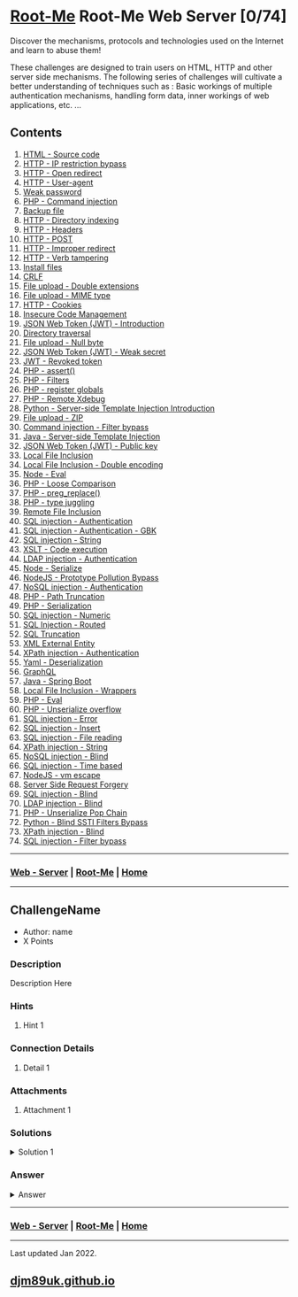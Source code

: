 # [Root-Me](./rootme.md) Root-Me Web Server [0/74]

Discover the mechanisms, protocols and technologies used on the Internet and learn to abuse them!

These challenges are designed to train users on HTML, HTTP and other server side mechanisms. The following series of challenges will cultivate a better understanding of techniques such as : Basic workings of multiple authentication mechanisms, handling form data, inner workings of web applications, etc. ...

## Contents

1. [HTML - Source code](#html-source-code)
2. [HTTP - IP restriction bypass](#http-ip-restriction-bypass)
3. [HTTP - Open redirect](#http-open-redirect)
4. [HTTP - User-agent](#http-user-agent)
5. [Weak password](#weak-password)
6. [PHP - Command injection](#php-command-injection)
7. [Backup file](#backup-file)
8. [HTTP - Directory indexing](#http-directory-indexing)
9. [HTTP - Headers](#http-headers)
10. [HTTP - POST](#http-post)
11. [HTTP - Improper redirect](#http-improper-redirect)
12. [HTTP - Verb tampering](#http-verb-tampering)
13. [Install files](#install-files)
14. [CRLF](#crlf)
15. [File upload - Double extensions](#file-upload-double-extensions)
16. [File upload - MIME type](#file-upload-mime-type)
17. [HTTP - Cookies](#http-cookies)
18. [Insecure Code Management](#insecure-code-management)
19. [JSON Web Token (JWT) - Introduction](#json-web-token-jwt-introduction)
20. [Directory traversal](#directory-traversal)
21. [File upload - Null byte](#file-upload-null-byte)
22. [JSON Web Token (JWT) - Weak secret](#json-web-token-jwt-weak-secret)
23. [JWT - Revoked token](#jwt-revoked-token)
24. [PHP - assert()](#php-assert)
25. [PHP - Filters](#php-filters)
26. [PHP - register globals](#php-register-globals)
27. [PHP - Remote Xdebug](#php-remote-xdebug)
28. [Python - Server-side Template Injection Introduction](#python-server-side-template-injection-introduction)
29. [File upload - ZIP](#file-upload-zip)
30. [Command injection - Filter bypass](#command-injection-filter-bypass)
31. [Java - Server-side Template Injection](#java-server-side-template-injection)
32. [JSON Web Token (JWT) - Public key](#json-web-token-jwt-public-key)
33. [Local File Inclusion](#local-file-inclusion)
34. [Local File Inclusion - Double encoding](#local-file-inclusion-double-encoding)
35. [Node - Eval](#node-eval)
36. [PHP - Loose Comparison](#php-loose-comparison)
37. [PHP - preg_replace()](#php-preg-replace)
38. [PHP - type juggling](#php-type-juggling)
39. [Remote File Inclusion](#remote-file-inclusion)
40. [SQL injection - Authentication](#sql-injection-authentication)
41. [SQL injection - Authentication - GBK](#sql-injection-authentication-gbk)
42. [SQL injection - String](#sql-injection-string)
43. [XSLT - Code execution](#xslt-code-execution)
44. [LDAP injection - Authentication](#ldap-injection-authentication)
45. [Node - Serialize](#node-serialize)
46. [NodeJS - Prototype Pollution Bypass](#nodejs-prototype-pollution-bypass)
47. [NoSQL injection - Authentication](#nosql-injection-authentication)
48. [PHP - Path Truncation](#php-path-truncation)
49. [PHP - Serialization](#php-serialization)
50. [SQL injection - Numeric](#sql-injection-numeric)
51. [SQL Injection - Routed](#sql-injection-routed)
52. [SQL Truncation](#sql-truncation)
53. [XML External Entity](#xml-external-entity)
54. [XPath injection - Authentication](#xpath-injection-authentication)
55. [Yaml - Deserialization](#yaml-deserialization)
56. [GraphQL](#graphql)
57. [Java - Spring Boot](#java-spring-boot)
58. [Local File Inclusion - Wrappers](#local-file-inclusion-wrappers)
59. [PHP - Eval](#php-eval)
60. [PHP - Unserialize overflow](#php-unserialize-overflow)
61. [SQL injection - Error](#sql-injection-error)
62. [SQL injection - Insert](#sql-injection-insert)
63. [SQL injection - File reading](#sql-injection-file-reading)
64. [XPath injection - String](#xpath-injection-string)
65. [NoSQL injection - Blind](#nosql-injection-blind)
66. [SQL injection - Time based](#sql-injection-time-based)
67. [NodeJS - vm escape](#nodejs-vm-escape)
68. [Server Side Request Forgery](#server-side-request-forgery)
69. [SQL injection - Blind](#sql-injection-blind)
70. [LDAP injection - Blind](#ldap-injection-blind)
71. [PHP - Unserialize Pop Chain](#php-unserialize-pop-chain)
72. [Python - Blind SSTI Filters Bypass](#python-blind-ssti-filters-bypass)
73. [XPath injection - Blind](#xpath-injection-blind)
74. [SQL injection - Filter bypass](#sql-injection-filter-bypass)


---

### [Web - Server](#contents) | [Root-Me](./rootme.md) | [Home](./index.md)

---

## ChallengeName

- Author: name
- X Points

### Description

Description Here

### Hints

1. Hint 1

### Connection Details

1. Detail 1

### Attachments

1. Attachment 1

### Solutions

<details>

<summary markdown="span">Solution 1</summary>

Detail here

</details>

### Answer

<details>

<summary markdown="span">Answer</summary>

~~~

~~~

</details>

---

### [Web - Server](#contents) | [Root-Me](./rootme.md) | [Home](./index.md)

---

Last updated Jan 2022.

## [djm89uk.github.io](https://djm89uk.github.io)
